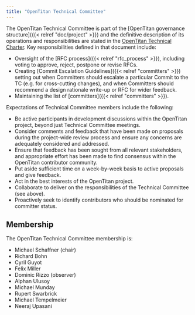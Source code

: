 ```yaml
---
title: "OpenTitan Technical Committee"
---
```


The OpenTitan Technical Committee is part of the [OpenTitan governance structure]({{< relref "doc/project" >}}) and the definitive description of its operations and responsibilities are stated in the [OpenTitan Technical Charter](https://static.opentitan.org/technical-charter.pdf).
Key responsibilities defined in that document include:
* Oversight of the [RFC process]({{< relref "rfc_process" >}}), including voting to approve, reject, postpone or revise RFCs.
* Creating [Commit Escalation Guidelines]({{< relref "committers" >}}) setting out when Committers should escalate a particular Commit to the TC (e.g. for cross-cutting changes), and when Committers should recommend a design rationale write-up or RFC for wider feedback.
* Maintaining the list of [committers]({{< relref "committers" >}}).

Expectations of Technical Committee members include the following:
* Be active participants in development discussions within the OpenTitan project, beyond just Technical Committee meetings.
* Consider comments and feedback that have been made on proposals during the project-wide review process and ensure any concerns are adequately considered and addressed.
* Ensure that feedback has been sought from all relevant stakeholders, and appropriate effort has been made to find consensus within the OpenTitan contributor community.
* Put aside sufficient time on a week-by-week basis to active proposals and give feedback.
* Act in the best interests of the OpenTitan project.
* Collaborate to deliver on the responsibilities of the Technical Committee (see above).
* Proactively seek to identify contributors who should be nominated for committer status.

## Membership
The OpenTitan Technical Committee membership is:
* Michael Schaffner (chair)
* Richard Bohn
* Cyril Guyot
* Felix Miller
* Dominic Rizzo (observer)
* Alphan Ulusoy
* Michael Munday
* Rupert Swarbrick
* Michael Tempelmeier
* Neeraj Upasani
